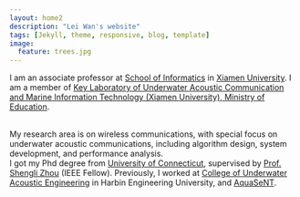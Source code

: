 ```yaml
---
layout: home2
description: "Lei Wan's website"
tags: [Jekyll, theme, responsive, blog, template]
image:
  feature: trees.jpg
---
```


I am an associate professor at <a href="https://information.xmu.edu.cn/" target="_blank">School of Informatics</a> in
<a href="https://www.xmu.edu.cn/" target="_blank">Xiamen University</a>. I am a member of <a href="https://uacen.xmu.edu.cn/" target="_blank">Key Laboratory of Underwater Acoustic Communication and Marine Information Technology (Xiamen University), Ministry of Education</a>.

<br />
My research area is on wireless communications, with special focus on underwater acoustic communications, including algorithm design, system development, and performance analysis.

<br />
I got my Phd degree from <a href="https://uconn.edu/" target="_blank">University of Connecticut</a>, supervised by <a href="https://www.ee.uconn.edu/shengli-zhou/" target="_blank">Prof. Shengli Zhou</a> (IEEE Fellow).
Previously, I worked at <a href="http://uae.hrbeu.edu.cn/" target="_blank">College of Underwater Acoustic Engineering</a> in Harbin Engineering University, and <a href="http://www.aquasent.com/" target="_blank">AquaSeNT</a>.
